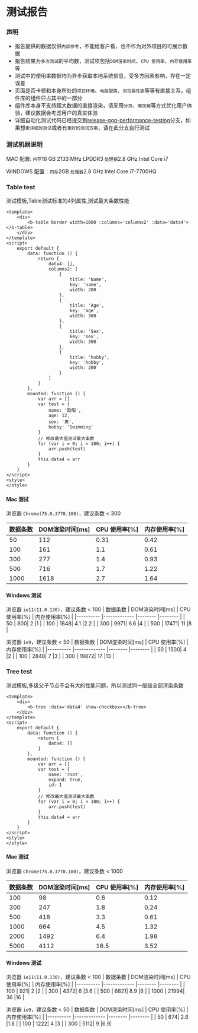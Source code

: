 # 测试报告

### 声明
- 报告提供的数据仅供`内部参考`，不能给客户看，也不作为对外项目的可展示数据
- 报告结果为`多次测试`的平均数，测试项包括`DOM渲染时间`、`CPU 使用率`、`内存使用率` 等
- 测试中的使用率数据均为异步获取本地系统信息，受多方因素影响，存在一定误差
- 页面是否卡顿和本身所处的`项目环境`、`电脑配置`、`浏览器性能`等等有直接关系，组件库的组件只占其中的一部分
- 组件库本身不支持超大数据的直接渲染，请采用`分页`、`懒加载`等方式优化用户体验，建议数据会考虑用户的真实体验
- 详细自动化测试代码已经提交到[release-ggq-performance-testing](http://git.51baiwang.com/BaiwangFE/bwUI/tree/release-ggq-performance-testing)分支，如果想`更详细的测试`或者有`更好的测试方案`，请在此分支自行测试

### 测试机器说明
MAC 配置: `内存`16 GB 2133 MHz LPDDR3 `处理器`2.8 GHz Intel Core i7

WINDOWS 配置：`内存`2GB `处理器`2.8 GHz Intel Core i7-7700HQ

### Table test
测试模板,Table测试标准的4列属性,测试最大条数性能
```code
<template>
    <div>
        <b-table border width=1000 :columns='columns2' :data='data4'></b-table>
    </div>
</template>
<script>
    export default {
        data: function () {
            return {
                data4: [],
                columns2: [
                    {
                        title: 'Name',
                        key: 'name',
                        width: 200
                    },
                    {
                        title: 'Age',
                        key: 'age',
                        width: 300
                    },
                    {
                        title: 'Sex',
                        key: 'sex',
                        width: 300
                    },
                    {
                        title: 'hobby',
                        key: 'hobby',
                        width: 200
                    }
                ]
            }
        },
        mounted: function () {
            var arr = []
            var test = {
                name: '欧阳',
                age: 12,
                sex: '男',
                hobby: 'Swimming'
            }
            // 修改最大值测试最大条数
            for (var i = 0; i < 100; i++) {
                arr.push(test)
            }
            this.data4 = arr
        }
    }
</script>
<style>
</style>

```
#### Mac 测试

浏览器 `Chrome(75.0.3770.100)`，建议条数 < 300

| 数据条数    |   DOM渲染时间[ms]    | CPU 使用率[%]     | 内存使用率[%]    |
|---------- |-------------  |-------- |-------- |
| 50  | 112| 0.31 |0.42 |
| 100  | 161| 1.1 |0.61 |
| 300  | 277| 1.4 |0.93 |
| 500  | 716| 1.7 |1.22 |
| 1000  | 1618| 2.7 |1.64 |

#### Windows 测试
浏览器 `ie11(11.0.130)`，建议条数 < 100
| 数据条数    |   DOM渲染时间[ms]    | CPU 使用率[%]     | 内存使用率[%]    |
|---------- |-------------  |-------- |-------- |
| 50  | 800| 2 |1 |
| 100  | 1848| 4.1 |2.2 |
| 300  | 9971| 6.6 |4 |
| 500  | 17471| 11 |8 |

浏览器 `ie9`，建议条数 < 50
| 数据条数    |   DOM渲染时间[ms]    | CPU 使用率[%]     | 内存使用率[%]    |
|---------- |-------------  |-------- |-------- |
| 50  | 1500| 4 |2 |
| 100  | 2848| 7 |3 |
| 300  | 19872| 17 |13 |


### Tree test
测试模板,多级父子节点不会有大的性能问题，所以测试同一层级全部渲染条数
```code
<template>
    <div>
        <b-tree :data='data4' show-checkbox></b-tree>
    </div>
</template>
<script>
    export default {
        data: function () {
            return {
                data4: []
            }
        },
        mounted: function () {
            var arr = []
            var test = {
                name: 'root',
                expand: true,
                id: 1
            }
            // 修改最大值测试最大条数
            for (var i = 0; i < 100; i++) {
                arr.push(test)
            }
            this.data4 = arr
        }
    }
</script>
<style>
</style>

```
#### Mac 测试

浏览器 `Chrome(75.0.3770.100)`，建议条数 < 1000

| 数据条数    |   DOM渲染时间[ms]    | CPU 使用率[%]     | 内存使用率[%]    |
|---------- |-------------  |-------- |-------- |
| 100  | 98| 0.6 |0.12 |
| 300  | 247| 1.8 |0.24 |
| 500  | 418| 3.3 |0.61 |
| 1000  | 664| 4.5 |1.32 |
| 2000  |  1492 | 6.4 |1.98 |
| 5000  |  4112 | 16.5 |3.52 |


#### Windows 测试
浏览器 `ie11(11.0.130)`，建议条数 < 100
| 数据条数    |   DOM渲染时间[ms]    | CPU 使用率[%]     | 内存使用率[%]    |
|---------- |-------------  |-------- |-------- |
| 100  | 921| 2 |2 |
| 300  | 4372| 6 |3.6 |
| 500  | 6821| 8.9 |6 |
| 1000  | 21994| 36 |16 |


浏览器 `ie9`，建议条数 < 50
| 数据条数    |   DOM渲染时间[ms]    | CPU 使用率[%]     | 内存使用率[%]    |
|---------- |-------------  |-------- |-------- |
| 50  | 674| 2.6 |1.8 |
| 100  | 1222| 4 |3 |
| 300  | 5112| 9 |6.9|
